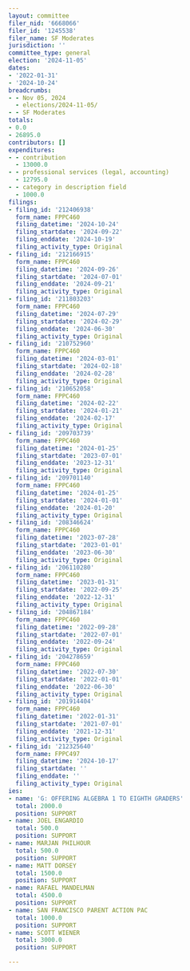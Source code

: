 ```yaml
---
layout: committee
filer_nid: '6668066'
filer_id: '1245538'
filer_name: SF Moderates
jurisdiction: ''
committee_type: general
election: '2024-11-05'
dates:
- '2022-01-31'
- '2024-10-24'
breadcrumbs:
- - Nov 05, 2024
  - elections/2024-11-05/
- - SF Moderates
totals:
- 0.0
- 26895.0
contributors: []
expenditures:
- - contribution
  - 13000.0
- - professional services (legal, accounting)
  - 12795.0
- - category in description field
  - 1000.0
filings:
- filing_id: '212406938'
  form_name: FPPC460
  filing_datetime: '2024-10-24'
  filing_startdate: '2024-09-22'
  filing_enddate: '2024-10-19'
  filing_activity_type: Original
- filing_id: '212166915'
  form_name: FPPC460
  filing_datetime: '2024-09-26'
  filing_startdate: '2024-07-01'
  filing_enddate: '2024-09-21'
  filing_activity_type: Original
- filing_id: '211803203'
  form_name: FPPC460
  filing_datetime: '2024-07-29'
  filing_startdate: '2024-02-29'
  filing_enddate: '2024-06-30'
  filing_activity_type: Original
- filing_id: '210752960'
  form_name: FPPC460
  filing_datetime: '2024-03-01'
  filing_startdate: '2024-02-18'
  filing_enddate: '2024-02-28'
  filing_activity_type: Original
- filing_id: '210652058'
  form_name: FPPC460
  filing_datetime: '2024-02-22'
  filing_startdate: '2024-01-21'
  filing_enddate: '2024-02-17'
  filing_activity_type: Original
- filing_id: '209703739'
  form_name: FPPC460
  filing_datetime: '2024-01-25'
  filing_startdate: '2023-07-01'
  filing_enddate: '2023-12-31'
  filing_activity_type: Original
- filing_id: '209701140'
  form_name: FPPC460
  filing_datetime: '2024-01-25'
  filing_startdate: '2024-01-01'
  filing_enddate: '2024-01-20'
  filing_activity_type: Original
- filing_id: '208346624'
  form_name: FPPC460
  filing_datetime: '2023-07-28'
  filing_startdate: '2023-01-01'
  filing_enddate: '2023-06-30'
  filing_activity_type: Original
- filing_id: '206110280'
  form_name: FPPC460
  filing_datetime: '2023-01-31'
  filing_startdate: '2022-09-25'
  filing_enddate: '2022-12-31'
  filing_activity_type: Original
- filing_id: '204867184'
  form_name: FPPC460
  filing_datetime: '2022-09-28'
  filing_startdate: '2022-07-01'
  filing_enddate: '2022-09-24'
  filing_activity_type: Original
- filing_id: '204278659'
  form_name: FPPC460
  filing_datetime: '2022-07-30'
  filing_startdate: '2022-01-01'
  filing_enddate: '2022-06-30'
  filing_activity_type: Original
- filing_id: '201914404'
  form_name: FPPC460
  filing_datetime: '2022-01-31'
  filing_startdate: '2021-07-01'
  filing_enddate: '2021-12-31'
  filing_activity_type: Original
- filing_id: '212325640'
  form_name: FPPC497
  filing_datetime: '2024-10-17'
  filing_startdate: ''
  filing_enddate: ''
  filing_activity_type: Original
ies:
- name: 'G: OFFERING ALGEBRA 1 TO EIGHTH GRADERS'
  total: 2000.0
  position: SUPPORT
- name: JOEL ENGARDIO
  total: 500.0
  position: SUPPORT
- name: MARJAN PHILHOUR
  total: 500.0
  position: SUPPORT
- name: MATT DORSEY
  total: 1500.0
  position: SUPPORT
- name: RAFAEL MANDELMAN
  total: 4500.0
  position: SUPPORT
- name: SAN FRANCISCO PARENT ACTION PAC
  total: 1000.0
  position: SUPPORT
- name: SCOTT WIENER
  total: 3000.0
  position: SUPPORT

---
```


